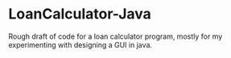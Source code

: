 # LoanCalculator-Java

Rough draft of code for a loan calculator program, mostly for my experimenting with designing a GUI in java.
